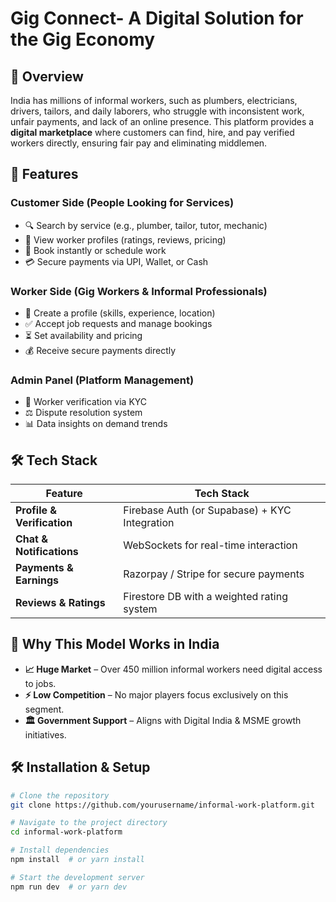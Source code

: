 # Gig Connect- A Digital Solution for the Gig Economy

## 📌 Overview
India has millions of informal workers, such as plumbers, electricians, drivers, tailors, and daily laborers, who struggle with inconsistent work, unfair payments, and lack of an online presence. This platform provides a **digital marketplace** where customers can find, hire, and pay verified workers directly, ensuring fair pay and eliminating middlemen.

## 🚀 Features
### **Customer Side (People Looking for Services)**
- 🔍 Search by service (e.g., plumber, tailor, tutor, mechanic)
- 📜 View worker profiles (ratings, reviews, pricing)
- 📅 Book instantly or schedule work
- 💳 Secure payments via UPI, Wallet, or Cash

### **Worker Side (Gig Workers & Informal Professionals)**
- 📝 Create a profile (skills, experience, location)
- ✅ Accept job requests and manage bookings
- ⏳ Set availability and pricing
- 💰 Receive secure payments directly

### **Admin Panel (Platform Management)**
- 🔐 Worker verification via KYC
- ⚖️ Dispute resolution system
- 📊 Data insights on demand trends

## 🛠️ Tech Stack
| Feature                | Tech Stack                              |
|-----------------------|--------------------------------------|
| **Profile & Verification** | Firebase Auth (or Supabase) + KYC Integration |      |
| **Chat & Notifications** | WebSockets for real-time interaction |
| **Payments & Earnings** | Razorpay / Stripe for secure payments |
| **Reviews & Ratings**  | Firestore DB with a weighted rating system |


## 📍 Why This Model Works in India
- **📈 Huge Market** – Over 450 million informal workers need digital access to jobs.
- **⚡ Low Competition** – No major players focus exclusively on this segment.
- **🏛️ Government Support** – Aligns with Digital India & MSME growth initiatives.


## 🛠️ Installation & Setup
```sh
# Clone the repository
git clone https://github.com/yourusername/informal-work-platform.git

# Navigate to the project directory
cd informal-work-platform

# Install dependencies
npm install  # or yarn install

# Start the development server
npm run dev  # or yarn dev
```



